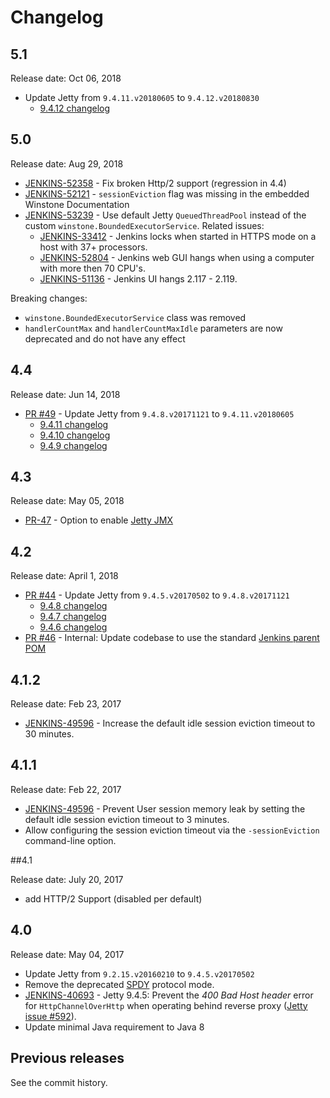 Changelog
===

## 5.1

Release date: Oct 06, 2018

* Update Jetty from `9.4.11.v20180605` to `9.4.12.v20180830`
  * [9.4.12 changelog](https://github.com/eclipse/jetty.project/releases/tag/jetty-9.4.12.v20180830)

## 5.0

Release date: Aug 29, 2018

* [JENKINS-52358](https://issues.jenkins-ci.org/browse/JENKINS-52358) - Fix broken Http/2 support (regression in 4.4)
* [JENKINS-52121](https://issues.jenkins-ci.org/browse/JENKINS-52121) - `sessionEviction` flag was missing in the embedded Winstone Documentation
* [JENKINS-53239](https://issues.jenkins-ci.org/browse/JENKINS-53239) - Use default Jetty `QueuedThreadPool` instead of the custom `winstone.BoundedExecutorService`. 
Related issues:
  * [JENKINS-33412](https://issues.jenkins-ci.org/browse/JENKINS-33412) - Jenkins locks when started in HTTPS mode on a host with 37+ processors.
  * [JENKINS-52804](https://issues.jenkins-ci.org/browse/JENKINS-52804) - 
  Jenkins web GUI hangs when using a computer with more then 70 CPU's.
  * [JENKINS-51136](https://issues.jenkins-ci.org/browse/JENKINS-51136) - 
  Jenkins UI hangs 2.117 - 2.119.

Breaking changes:

* `winstone.BoundedExecutorService` class was removed
* `handlerCountMax` and `handlerCountMaxIdle` parameters are now deprecated and do not have any effect

## 4.4

Release date: Jun 14, 2018

* [PR #49](https://github.com/jenkinsci/winstone/pull/49) -
Update Jetty from `9.4.8.v20171121` to `9.4.11.v20180605`
  * [9.4.11 changelog](https://github.com/eclipse/jetty.project/releases/tag/jetty-9.4.11.v20180605)
  * [9.4.10 changelog](https://github.com/eclipse/jetty.project/releases/tag/jetty-9.4.10.v20180503)
  * [9.4.9 changelog](https://github.com/eclipse/jetty.project/releases/tag/jetty-9.4.9.v20180320)

## 4.3

Release date: May 05, 2018

* [PR-47](https://github.com/jenkinsci/winstone/pull/47) - 
Option to enable [Jetty JMX](https://www.eclipse.org/jetty/documentation/9.4.x/jmx-chapter.html) 

## 4.2

Release date: April 1, 2018

* [PR #44](https://github.com/jenkinsci/winstone/pull/44) -
Update Jetty from `9.4.5.v20170502` to `9.4.8.v20171121` 
  * [9.4.8 changelog](https://github.com/eclipse/jetty.project/releases/tag/jetty-9.4.8.v20171121)
  * [9.4.7 changelog](https://github.com/eclipse/jetty.project/releases/tag/jetty-9.4.7.v20170914)
  * [9.4.6 changelog](https://github.com/eclipse/jetty.project/releases/tag/jetty-9.4.6.v20170531)
* [PR #46](https://github.com/jenkinsci/winstone/pull/46) -
Internal: Update codebase to use the standard [Jenkins parent POM](https://github.com/jenkinsci/pom) 

## 4.1.2

Release date: Feb 23, 2017

* [JENKINS-49596](https://issues.jenkins-ci.org/browse/JENKINS-49596) -
Increase the default idle session eviction timeout to 30 minutes. 

## 4.1.1

Release date: Feb 22, 2017

* [JENKINS-49596](https://issues.jenkins-ci.org/browse/JENKINS-49596) -
Prevent User session memory leak by setting the default idle session eviction timeout to 3 minutes. 
* Allow configuring the session eviction timeout via the `-sessionEviction` command-line option.

##4.1

Release date: July 20, 2017

* add HTTP/2 Support (disabled per default)

## 4.0

Release date: May 04, 2017

* Update Jetty from `9.2.15.v20160210` to `9.4.5.v20170502`
* Remove the deprecated [SPDY](http://www.eclipse.org/jetty/documentation/9.1.5.v20140505/spdy.html) protocol mode.
* [JENKINS-40693](https://issues.jenkins-ci.org/browse/JENKINS-40693) - 
Jetty 9.4.5: Prevent the <i>400 Bad Host header</i> error for <code>HttpChannelOverHttp</code> when operating behind reverse proxy
([Jetty issue #592](https://github.com/eclipse/jetty.project/issues/592)).
* Update minimal Java requirement to Java 8

## Previous releases

See the commit history.
